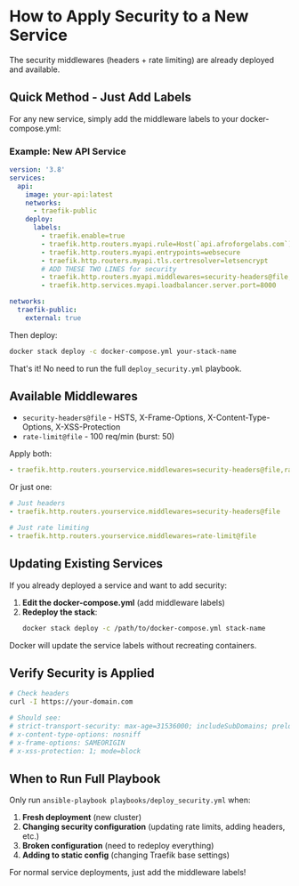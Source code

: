 # How to Apply Security to a New Service

The security middlewares (headers + rate limiting) are already deployed and available.

## Quick Method - Just Add Labels

For any new service, simply add the middleware labels to your docker-compose.yml:

### Example: New API Service

```yaml
version: '3.8'
services:
  api:
    image: your-api:latest
    networks:
      - traefik-public
    deploy:
      labels:
        - traefik.enable=true
        - traefik.http.routers.myapi.rule=Host(`api.afroforgelabs.com`)
        - traefik.http.routers.myapi.entrypoints=websecure
        - traefik.http.routers.myapi.tls.certresolver=letsencrypt
        # ADD THESE TWO LINES for security
        - traefik.http.routers.myapi.middlewares=security-headers@file,rate-limit@file
        - traefik.http.services.myapi.loadbalancer.server.port=8000

networks:
  traefik-public:
    external: true
```

Then deploy:
```bash
docker stack deploy -c docker-compose.yml your-stack-name
```

That's it! No need to run the full `deploy_security.yml` playbook.

## Available Middlewares

- `security-headers@file` - HSTS, X-Frame-Options, X-Content-Type-Options, X-XSS-Protection
- `rate-limit@file` - 100 req/min (burst: 50)

Apply both:
```yaml
- traefik.http.routers.yourservice.middlewares=security-headers@file,rate-limit@file
```

Or just one:
```yaml
# Just headers
- traefik.http.routers.yourservice.middlewares=security-headers@file

# Just rate limiting
- traefik.http.routers.yourservice.middlewares=rate-limit@file
```

## Updating Existing Services

If you already deployed a service and want to add security:

1. **Edit the docker-compose.yml** (add middleware labels)
2. **Redeploy the stack**:
   ```bash
   docker stack deploy -c /path/to/docker-compose.yml stack-name
   ```

Docker will update the service labels without recreating containers.

## Verify Security is Applied

```bash
# Check headers
curl -I https://your-domain.com

# Should see:
# strict-transport-security: max-age=31536000; includeSubDomains; preload
# x-content-type-options: nosniff
# x-frame-options: SAMEORIGIN
# x-xss-protection: 1; mode=block
```

## When to Run Full Playbook

Only run `ansible-playbook playbooks/deploy_security.yml` when:

1. **Fresh deployment** (new cluster)
2. **Changing security configuration** (updating rate limits, adding headers, etc.)
3. **Broken configuration** (need to redeploy everything)
4. **Adding to static config** (changing Traefik base settings)

For normal service deployments, just add the middleware labels!
